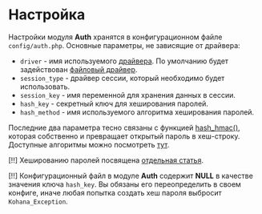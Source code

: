 # Настройка

Настройки модуля **Auth** хранятся в конфигурационном файле `config/auth.php`. Основные параметры, не зависящие от драйвера:

 * `driver` - имя используемого [драйвера](auth/drivers). По умолчанию будет задействован [файловый драйвер](auth/file/basic).
 * `session_type` - драйвер сессии, который необходимо будет использовать.
 * `session_key` - имя переменной для хранения данных в сессии.
 * `hash_key` - секретный ключ для хеширования паролей.
 * `hash_method` - имя используемого алгоритма хеширования паролей.

Последние два параметра тесно связаны с функцией [hash_hmac()](http://www.php.net/manual/en/function.hash-hmac.php), которая
 собственно и превращает открытый пароль в хеш-строку. Доступные алгоритмы можно посмотреть [тут](http://www.php.net/manual/en/function.hash-algos.php).

[!!] Хешированию паролей посвящена [отдельная статья](auth/hashing).

[!!] Конфигурационный файл в модуле **Auth** содержит **NULL** в качестве значения ключа `hash_key`. Вы обязаны его переопределить
 в своем конфиге, иначе любая попытка создать хеш пароля выбросит `Kohana_Exception`.